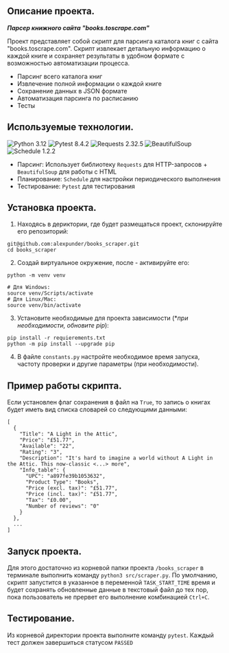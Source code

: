 ## Описание проекта.  

_**Парсер книжного сайта "books.toscrape.com"**_

Проект представляет собой скрипт для парсинга каталога книг с сайта "books.toscrape.com". Скрипт извлекает детальную информацию о каждой книге и сохраняет результаты в удобном формате с возможностью автоматизации процесса.

- Парсинг всего каталога книг
- Извлечение полной информации о каждой книге
- Сохранение данных в JSON формате
- Автоматизация парсинга по расписанию
- Тесты

## Используемые технологии.

![Python 3.12](https://img.shields.io/badge/Python-3.12-brightgreen.svg?style=flat&logo=python&logoColor=white)
![Pytest 8.4.2](https://img.shields.io/badge/Pytest-Testing-brightgreen?style=flat&logo=pytest)
![Requests 2.32.5](https://img.shields.io/badge/Requests-HTML%20Requests-red?style=flat&logo=python)
![BeautifulSoup](https://img.shields.io/badge/Beautiful_Soup-4.12.3-orange?style=flat&logo=beautifulsoup)
![Schedule 1.2.2](https://img.shields.io/badge/Schedule-Task%20Scheduling-blue?style=flat&logo=clockify)

- Парсинг: Использует библиотеку `Requests` для HTTP-запросов + `BeautifulSoup` для работы с HTML
- Планирование: `Schedule` для настройки периодического выполнения
- Тестирование: `Pytest` для тестирования

## Установка проекта.  

1. Находясь в дериктории, где будет размещаться проект, склонируйте его репозиторий:  
```
git@github.com:alexpunder/books_scraper.git
cd books_scraper
```
2. Создай виртуальное окружение, после - активируйте его:  
```
python -m venv venv

# Для Windows:
source venv/Scripts/activate
# Для Linux/Mac:
source venv/bin/activate
```
3. Установите необходимые для проекта зависимости (*_при необходимости, обновите pip_):
```
pip install -r requierements.txt 
python -m pip install --upgrade pip
```
4. В файле `constants.py` настройте необходимое время запуска, частоту проверки и другие параметры (при необходимости).

## Пример работы скрипта.

Если установлен флаг сохранения в файл на `True`, то запись о книгах будет иметь вид списка словарей со следующими данными:  
```
[
  {
    "Title": "A Light in the Attic",
    "Price": "£51.77",
    "Available": "22",
    "Rating": "3",
    "Description": "It's hard to imagine a world without A Light in the Attic. This now-classic <...> more",
    "Info_table": {
      "UPC": "a897fe39b1053632",
      "Product Type": "Books",
      "Price (excl. tax)": "£51.77",
      "Price (incl. tax)": "£51.77",
      "Tax": "£0.00",
      "Number of reviews": "0"
    }
  },
  ...
]
```

## Запуск проекта.  

Для этого достаточно из корневой папки проекта `/books_scraper` в терминале выполнить команду `python3 src/scraper.py`. По умолчанию, скрипт запустится в указанное в переменной `TASK_START_TIME` время и будет сохранять обновленные данные в текстовый файл до тех пор, пока пользователь не прервет его выполнение комбинацией `Ctrl+C`.

## Тестирование.

Из корневой директории проекта выполните команду `pytest`. Каждый тест должен завершиться статусом `PASSED`




